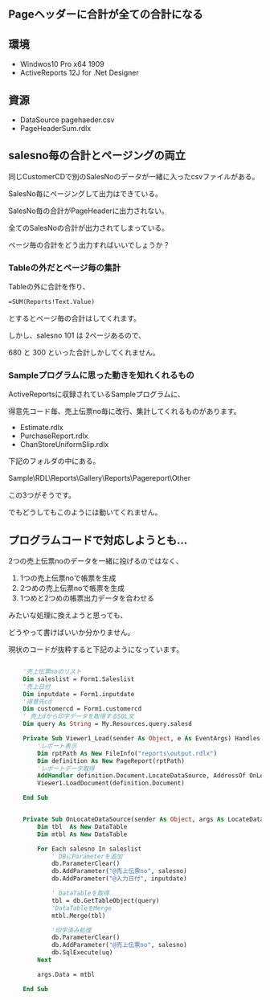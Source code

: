 Pageヘッダーに合計が全ての合計になる
----------------------------

## 環境

- Windwos10 Pro x64 1909
- ActiveReports 12J for .Net Designer

## 資源
- DataSource pagehaeder.csv
- PageHeaderSum.rdlx

## salesno毎の合計とページングの両立

同じCustomerCDで別のSalesNoのデータが一緒に入ったcsvファイルがある。

SalesNo毎にページングして出力はできている。

SalesNo毎の合計がPageHeaderに出力されない。

全てのSalesNoの合計が出力されてしまっている。

ページ毎の合計をどう出力すればいいでしょうか？

### Tableの外だとページ毎の集計

Tableの外に合計を作り、

```vb
=SUM(Reports!Text.Value)
```

とするとページ毎の合計はしてくれます。

しかし、salesno 101 は 2ページあるので、

680 と 300 といった合計しかしてくれません。

### Sampleプログラムに思った動きを知れくれるもの

ActiveReportsに収録されているSampleプログラムに、

得意先コード毎、売上伝票no毎に改行、集計してくれるものがあります。

- Estimate.rdlx
- PurchaseReport.rdlx
- ChanStoreUniformSlip.rdlx

下記のフォルダの中にある。

Sample\RDL\Reports\Gallery\Reports\Pagereport\Other　

この3つがそうです。

でもどうしてもこのようには動いてくれません。

## プログラムコードで対応しようとも…

2つの売上伝票noのデータを一緒に投げるのではなく、

1. 1つの売上伝票noで帳票を生成
2. 2つめの売上伝票noで帳票を生成
3. 1つめと2つめの帳票出力データを合わせる

みたいな処理に換えようと思っても、

どうやって書けばいいか分かりません。

現状のコードが抜粋すると下記のようになっています。

```vb

    '売上伝票noのリスト
    Dim saleslist = Form1.Saleslist
    '売上日付
    Dim inputdate = Form1.inputdate
    '得意先cd
    Dim customercd = Form1.customercd
    ' 売上dから印字データを取得するSQL文
    Dim query As String = My.Resources.query.salesd

    Private Sub Viewer1_Load(sender As Object, e As EventArgs) Handles Viewer1.Load
        'レポート表示
        Dim rptPath As New FileInfo("reports\output.rdlx")
        Dim definition As New PageReport(rptPath)
        'レポートデータ取得
        AddHandler definition.Document.LocateDataSource, AddressOf OnLocateDataSource
        Viewer1.LoadDocument(definition.Document)

    End Sub


    Private Sub OnLocateDataSource(sender As Object, args As LocateDataSourceEventArgs)
        Dim tbl  As New DataTable
        Dim mtbl As New DataTable

        For Each salesno In saleslist
            ' DBにParameterを追加
            db.ParameterClear()
            db.AddParameter("@売上伝票no", salesno)
            db.AddParameter("@入力日付", inputdate)

            ' DataTableを取得
            tbl = db.GetTableObject(query)
            'DataTableをMerge
            mtbl.Merge(tbl)

            '印字済み処理
            db.ParameterClear()
            db.AddParameter("@売上伝票no", salesno)
            db.SqlExecute(uq)
        Next

        args.Data = mtbl

    End Sub

```


